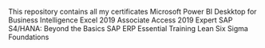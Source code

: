 This repository contains all my certificates
Microsoft Power BI Deskktop for Business Intelligence
Excel 2019 Associate
Access 2019 Expert
SAP S4/HANA: Beyond the Basics
SAP ERP Essential Training
Lean Six Sigma Foundations
